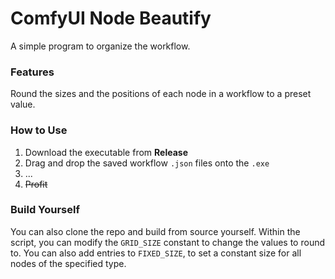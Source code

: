 ﻿# ComfyUI Node Beautify
A simple program to organize the workflow.

### Features
Round the sizes and the positions of each node in a workflow to a preset value.

### How to Use
1. Download the executable from **Release**
2. Drag and drop the saved workflow `.json` files onto the `.exe`
3. ...
4. ~~Profit~~

### Build Yourself
You can also clone the repo and build from source yourself. 
Within the script, you can modify the `GRID_SIZE` constant to change the values to round to.
You can also add entries to `FIXED_SIZE`, to set a constant size for all nodes of the specified type.
